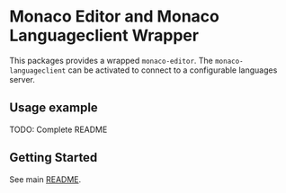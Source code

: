 # Monaco Editor and Monaco Languageclient Wrapper

This packages provides a wrapped `monaco-editor`. The `monaco-languageclient` can be activated to connect to a configurable languages server.

## Usage example

TODO: Complete README

## Getting Started

See main [README](../../README.md#getting-started).
